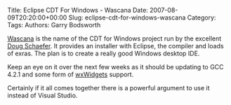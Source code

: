 Title: Eclipse CDT For Windows - Wascana
Date: 2007-08-09T20:20:00+00:00
Slug: eclipse-cdt-for-windows-wascana
Category: 
Tags: 
Authors: Garry Bodsworth

<a href="http://wascana.sourceforge.net/">Wascana</a> is the name of the CDT for Windows project run by the excellent <a href="http://cdtdoug.blogspot.com/">Doug Schaefer</a>.  It provides an installer with Eclipse, the compiler and loads of exras.  The plan is to create a really good Windows desktop IDE.

Keep an eye on it over the next few weeks as it should be updating to GCC 4.2.1 and some form of <a href="http://www.wxwidgets.org">wxWidgets</a> support.

Certainly if it all comes together there is a powerful argument to use it instead of Visual Studio.
